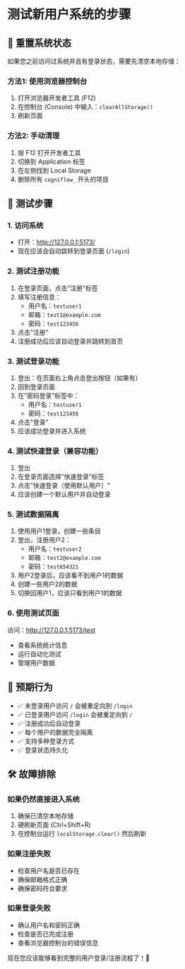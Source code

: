 # 测试新用户系统的步骤

## 🔧 重置系统状态

如果您之前访问过系统并且有登录状态，需要先清空本地存储：

### 方法1: 使用浏览器控制台
1. 打开浏览器开发者工具 (F12)
2. 在控制台 (Console) 中输入：`clearAllStorage()`
3. 刷新页面

### 方法2: 手动清理
1. 按 F12 打开开发者工具
2. 切换到 Application 标签
3. 在左侧找到 Local Storage
4. 删除所有 `cogniflow_` 开头的项目

## 🧪 测试步骤

### 1. 访问系统
- 打开：http://127.0.0.1:5173/
- 现在应该会自动跳转到登录页面 (`/login`)

### 2. 测试注册功能
1. 在登录页面，点击"注册"标签
2. 填写注册信息：
   - 用户名：`testuser1`
   - 邮箱：`test1@example.com`
   - 密码：`test123456`
3. 点击"注册"
4. 注册成功后应该自动登录并跳转到首页

### 3. 测试登录功能
1. 登出：在页面右上角点击登出按钮（如果有）
2. 回到登录页面
3. 在"密码登录"标签中：
   - 用户名：`testuser1`
   - 密码：`test123456`
4. 点击"登录"
5. 应该成功登录并进入系统

### 4. 测试快速登录（兼容功能）
1. 登出
2. 在登录页面选择"快速登录"标签
3. 点击"快速登录（使用默认用户）"
4. 应该创建一个默认用户并自动登录

### 5. 测试数据隔离
1. 使用用户1登录，创建一些条目
2. 登出，注册用户2：
   - 用户名：`testuser2`
   - 邮箱：`test2@example.com`
   - 密码：`test654321`
3. 用户2登录后，应该看不到用户1的数据
4. 创建一些用户2的数据
5. 切换回用户1，应该只看到用户1的数据

### 6. 使用测试页面
访问：http://127.0.0.1:5173/test
- 查看系统统计信息
- 运行自动化测试
- 管理用户数据

## 🚀 预期行为

- ✅ 未登录用户访问 `/` 会被重定向到 `/login`
- ✅ 已登录用户访问 `/login` 会被重定向到 `/`
- ✅ 注册成功后自动登录
- ✅ 每个用户的数据完全隔离
- ✅ 支持多种登录方式
- ✅ 登录状态持久化

## 🛠️ 故障排除

### 如果仍然直接进入系统
1. 确保已清空本地存储
2. 硬刷新页面 (Ctrl+Shift+R)
3. 在控制台运行 `localStorage.clear()` 然后刷新

### 如果注册失败
- 检查用户名是否已存在
- 确保邮箱格式正确
- 确保密码符合要求

### 如果登录失败
- 确认用户名和密码正确
- 检查是否已完成注册
- 查看浏览器控制台的错误信息

现在您应该能够看到完整的用户登录/注册流程了！🎉